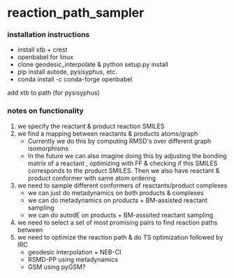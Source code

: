 # reaction_path_sampler


### installation instructions
- install xtb + crest
- openbabel for linux
- clone geodesic_interpolate & python setup.py install
- pip install autode, pysisyphus, etc.
- conda install -c conda-forge openbabel

add xtb to path (for pysisyphus)


### notes on functionality
1. we specify the reactant & product reaction SMILES
2. we find a mapping between reactants & products atoms/graph
    - Currently we do this by computing RMSD's over different graph isomorphisms
    - In the future we can also imagine doing this by adjusting the bonding matrix of a reactant
    , optimizing with FF & checking if this SMILES corresponds to the product SMILES. Then we also have
    reactant & product conformer with same atom ordering
3. we need to sample different conformers of reactants/product complexes
    - we can just do metadynamics on both products & complexes
    - we can do metadynamics on products + BM-assisted reactant sampling
    - we can do autodE on products + BM-asssited reactant sampling
4. we need to select a set of most promising pairs to find reaction paths between
5. we need to optimize the reaction path & do TS optimization followed by IRC
    - geodesic interpolation + NEB-CI
    - RSMD-PP using metadynamics
    - GSM using pyGSM?
    